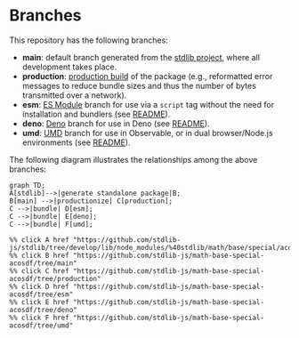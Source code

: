 <!--

@license Apache-2.0

Copyright (c) 2022 The Stdlib Authors.

Licensed under the Apache License, Version 2.0 (the "License");
you may not use this file except in compliance with the License.
You may obtain a copy of the License at

    http://www.apache.org/licenses/LICENSE-2.0

Unless required by applicable law or agreed to in writing, software
distributed under the License is distributed on an "AS IS" BASIS,
WITHOUT WARRANTIES OR CONDITIONS OF ANY KIND, either express or implied.
See the License for the specific language governing permissions and
limitations under the License.

-->

# Branches

This repository has the following branches:

-   **main**: default branch generated from the [stdlib project][stdlib-url], where all development takes place.
-   **production**: [production build][production-url] of the package (e.g., reformatted error messages to reduce bundle sizes and thus the number of bytes transmitted over a network).
-   **esm**: [ES Module][esm-url] branch for use via a `script` tag without the need for installation and bundlers (see [README][esm-readme]).
-   **deno**: [Deno][deno-url] branch for use in Deno (see [README][deno-readme]).
-   **umd**: [UMD][umd-url] branch for use in Observable, or in dual browser/Node.js environments (see [README][umd-readme]).

The following diagram illustrates the relationships among the above branches:

```mermaid
graph TD;
A[stdlib]-->|generate standalone package|B;
B[main] -->|productionize| C[production];
C -->|bundle| D[esm];
C -->|bundle| E[deno];
C -->|bundle| F[umd];

%% click A href "https://github.com/stdlib-js/stdlib/tree/develop/lib/node_modules/%40stdlib/math/base/special/acosdf"
%% click B href "https://github.com/stdlib-js/math-base-special-acosdf/tree/main"
%% click C href "https://github.com/stdlib-js/math-base-special-acosdf/tree/production"
%% click D href "https://github.com/stdlib-js/math-base-special-acosdf/tree/esm"
%% click E href "https://github.com/stdlib-js/math-base-special-acosdf/tree/deno"
%% click F href "https://github.com/stdlib-js/math-base-special-acosdf/tree/umd"
```

[stdlib-url]: https://github.com/stdlib-js/stdlib/tree/develop/lib/node_modules/%40stdlib/math/base/special/acosdf
[production-url]: https://github.com/stdlib-js/math-base-special-acosdf/tree/production
[deno-url]: https://github.com/stdlib-js/math-base-special-acosdf/tree/deno
[deno-readme]: https://github.com/stdlib-js/math-base-special-acosdf/blob/deno/README.md
[umd-url]: https://github.com/stdlib-js/math-base-special-acosdf/tree/umd
[umd-readme]: https://github.com/stdlib-js/math-base-special-acosdf/blob/umd/README.md
[esm-url]: https://github.com/stdlib-js/math-base-special-acosdf/tree/esm
[esm-readme]: https://github.com/stdlib-js/math-base-special-acosdf/blob/esm/README.md